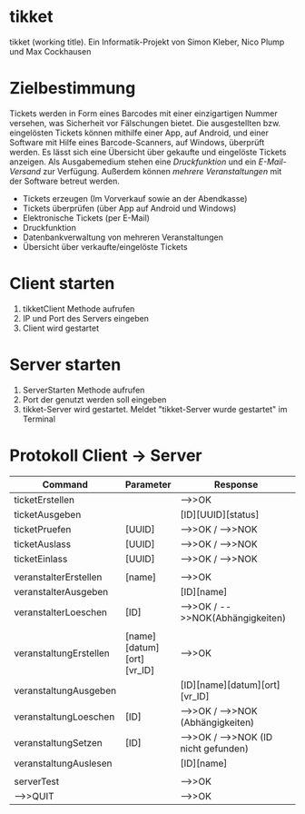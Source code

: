 # tikket
tikket (working title). Ein Informatik-Projekt von Simon Kleber, Nico Plump und Max Cockhausen

# Zielbestimmung
Tickets werden in Form eines Barcodes mit einer einzigartigen Nummer versehen, was Sicherheit vor Fälschungen bietet. Die ausgestellten bzw. eingelösten Tickets können mithilfe einer App, auf Android, und einer Software mit Hilfe eines Barcode-Scanners, auf Windows, überprüft werden. Es lässt sich eine Übersicht über gekaufte und eingelöste Tickets anzeigen.
Als Ausgabemedium stehen eine *Druckfunktion* und ein *E-Mail-Versand* zur Verfügung. Außerdem können *mehrere Veranstaltungen* mit der Software betreut werden.

* Tickets erzeugen (Im Vorverkauf sowie an der Abendkasse)
* Tickets überprüfen (über App auf Android und Windows)
* Elektronische Tickets (per E-Mail)
* Druckfunktion
* Datenbankverwaltung von mehreren Veranstaltungen
* Übersicht über verkaufte/eingelöste Tickets

# Client starten
1. tikketClient Methode aufrufen
2. IP und Port des Servers eingeben
3. Client wird gestartet

# Server starten
1. ServerStarten Methode aufrufen
2. Port der genutzt werden soll eingeben
3. tikket-Server wird gestartet. Meldet "tikket-Server wurde gestartet" im Terminal

# Protokoll Client -> Server
Command | Parameter | Response
--------|-----------|---------
ticketErstellen||-->>OK
ticketAusgeben||[ID][UUID][status]
ticketPruefen|[UUID]|-->>OK / -->>NOK
ticketAuslass|[UUID]|-->>OK / -->>NOK
ticketEinlass|[UUID]|-->>OK / -->>NOK
||
veranstalterErstellen|[name]|-->>OK
veranstalterAusgeben||[ID][name]
veranstalterLoeschen|[ID]|-->>OK / -->>NOK(Abhängigkeiten)
||
veranstaltungErstellen|[name][datum][ort][vr_ID]|-->>OK
veranstaltungAusgeben||[ID][name][datum][ort][vr_ID]
veranstaltungLoeschen|[ID]|-->>OK / -->>NOK (Abhängigkeiten)
veranstaltungSetzen|[ID]|-->>OK / -->>NOK (ID nicht gefunden)
veranstaltungAuslesen||[ID][name]
||
serverTest| |-->>OK
-->>QUIT | | -->>OK
